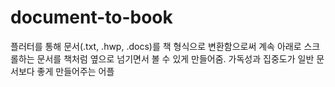 # document-to-book
플러터를 통해 문서(.txt, .hwp, .docs)를 책 형식으로 변환함으로써 계속 아래로 스크롤하는 문서를 책처럼 옆으로 넘기면서 볼 수 있게 만들어줌. 가독성과 집중도가 일반 문서보다 좋게 만들어주는 어플
